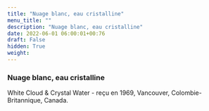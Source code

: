 ```yaml
---
title: "Nuage blanc, eau cristalline"
menu_title: ""
description: "Nuage blanc, eau cristalline"
date: 2022-06-01 06:00:01+00:76
draft: False
hidden: True
weight:
---
```

### Nuage blanc, eau cristalline

White Cloud & Crystal Water - reçu en 1969, Vancouver, Colombie-Britannique, Canada.
